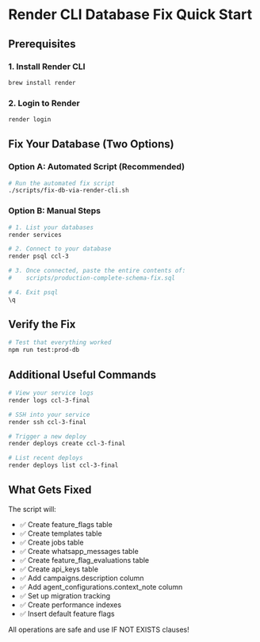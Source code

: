 # Render CLI Database Fix Quick Start

## Prerequisites

### 1. Install Render CLI
```bash
brew install render
```

### 2. Login to Render
```bash
render login
```

## Fix Your Database (Two Options)

### Option A: Automated Script (Recommended)
```bash
# Run the automated fix script
./scripts/fix-db-via-render-cli.sh
```

### Option B: Manual Steps
```bash
# 1. List your databases
render services

# 2. Connect to your database
render psql ccl-3

# 3. Once connected, paste the entire contents of:
#    scripts/production-complete-schema-fix.sql

# 4. Exit psql
\q
```

## Verify the Fix
```bash
# Test that everything worked
npm run test:prod-db
```

## Additional Useful Commands

```bash
# View your service logs
render logs ccl-3-final

# SSH into your service
render ssh ccl-3-final

# Trigger a new deploy
render deploys create ccl-3-final

# List recent deploys
render deploys list ccl-3-final
```

## What Gets Fixed

The script will:
- ✅ Create feature_flags table
- ✅ Create templates table
- ✅ Create jobs table
- ✅ Create whatsapp_messages table
- ✅ Create feature_flag_evaluations table
- ✅ Create api_keys table
- ✅ Add campaigns.description column
- ✅ Add agent_configurations.context_note column
- ✅ Set up migration tracking
- ✅ Create performance indexes
- ✅ Insert default feature flags

All operations are safe and use IF NOT EXISTS clauses!
